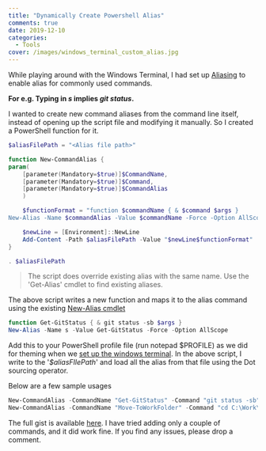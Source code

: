 ```yaml
---
title: "Dynamically Create Powershell Alias"
comments: true
date: 2019-12-10
categories:
  - Tools
cover: /images/windows_terminal_custom_alias.jpg
---
```


While playing around with the Windows Terminal, I had set up [Aliasing](https://www.rahulpnath.com/blog/setting_up_windows_terminal/#aliasing) to enable alias for commonly used commands.

**For e.g. Typing in _s_ implies _git status_.**

I wanted to create new command aliases from the command line itself, instead of opening up the script file and modifying it manually. So I created a PowerShell function for it.

```powershell
$aliasFilePath = "<Alias file path>"

function New-CommandAlias {
param(
    [parameter(Mandatory=$true)]$CommandName,
    [parameter(Mandatory=$true)]$Command,
    [parameter(Mandatory=$true)]$CommandAlias
    )

    $functionFormat = "function $commandName { & $command $args }
New-Alias -Name $commandAlias -Value $commandName -Force -Option AllScope"

    $newLine = [Environment]::NewLine
    Add-Content -Path $aliasFilePath -Value "$newLine$functionFormat"
}

. $aliasFilePath
```

> The script does override existing alias with the same name. Use the 'Get-Alias' cmdlet to find existing aliases.

The above script writes a new function and maps it to the alias command using the existing [New-Alias cmdlet](https://docs.microsoft.com/en-us/powershell/module/microsoft.powershell.utility/new-alias?view=powershell-6)

```powershell
function Get-GitStatus { & git status -sb $args }
New-Alias -Name s -Value Get-GitStatus -Force -Option AllScope
```

Add this to your PowerShell profile file (run notepad \$PROFILE) as we did for theming when we [set up the windows terminal](https://www.rahulpnath.com/blog/setting_up_windows_terminal/). In the above script, I write to the '_\$aliasFIlePath_' and load all the alias from that file using the Dot sourcing operator.

Below are a few sample usages

```powershell
New-CommandAlias -CommandName "Get-GitStatus" -Command "git status -sb" -CommandAlias "s"
New-CommandAlias -CommandName "Move-ToWorkFolder" -Command "cd C:\Work\" -CommandAlias "mwf"
```

The full gist is available [here](https://gist.github.com/rahulpnath/0007a3bdd7da2efc7024bd92c002cf17#file-dynamicpowershellalias-ps1). I have tried adding only a couple of commands, and it did work fine. If you find any issues, please drop a comment.
